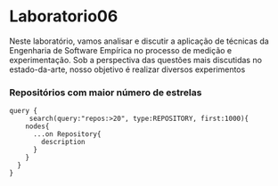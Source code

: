 # Laboratorio06
Neste laboratório, vamos analisar e discutir a aplicação de técnicas da Engenharia de Software Empírica no processo de medição e experimentação. Sob a perspectiva das questões mais discutidas no estado-da-arte, nosso objetivo é realizar diversos experimentos


### Repositórios com maior número de estrelas
```
query {
     search(query:"repos:>20", type:REPOSITORY, first:1000){
    nodes{
      ...on Repository{
        description
      }
    }
  }
}
```
